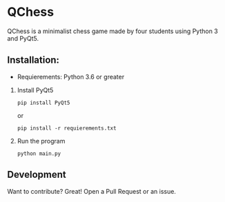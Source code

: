 # QChess

QChess is a minimalist chess game made by four students using Python 3 and PyQt5.

## Installation:

 - Requierements: Python 3.6 or greater
 1. Install PyQt5
 
    ```shell
    pip install PyQt5
    ```
    or
    ```shell
    pip install -r requierements.txt
    ```
2. Run the program
    ```shell
    python main.py
    ```

## Development
Want to contribute? Great! Open a Pull Request or an issue.